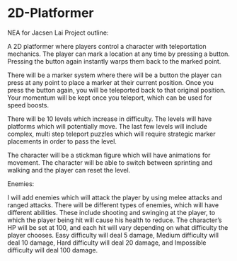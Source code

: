 # 2D-Platformer
NEA for Jacsen Lai
Project outline:

A 2D platformer where players control a character with teleportation mechanics. The player can mark a location at any time by pressing a button. Pressing the button again instantly warps them back to the marked point.

There will be a marker system where there will be a button the player can press at any point to place a marker at their current position. Once you press the button again, you will be teleported back to that original position. Your momentum will be kept once you teleport, which can be used for speed boosts. 

There will be 10 levels which increase in difficulty. The levels will have platforms which will potentially move. The last few levels will include complex, multi step teleport puzzles which will require strategic marker placements in order to pass the level. 

The character will be a stickman figure which will have animations for movement. The character will be able to switch between sprinting and walking and the player can reset the level.

Enemies:

I will add enemies which will attack the player by using melee attacks and ranged attacks. There will be different types of enemies, which will have different abilities. These include shooting and swinging at the player, to which the player being hit will cause his health to reduce. The character’s HP will be set at 100, and each hit will vary depending on what difficulty the player chooses. Easy difficulty will deal 5 damage, Medium difficulty will deal 10 damage, Hard difficulty will deal 20 damage, and Impossible difficulty will deal 100 damage.
